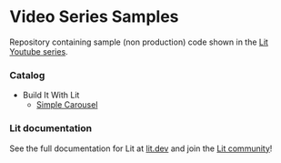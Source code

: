 # Video Series Samples

Repository containing sample (non production) code shown in the [Lit Youtube
series](https://www.youtube.com/channel/UCok4ZKSzM3jY7JQRMlF-DPg).

### Catalog

* Build It With Lit
  * [Simple Carousel](/build-it-with-lit/02-simple-carousel/README.md)

### Lit documentation

See the full documentation for Lit at [lit.dev](https://lit.dev) and join the
[Lit community](https://lit.dev/docs/resources/community/)!
